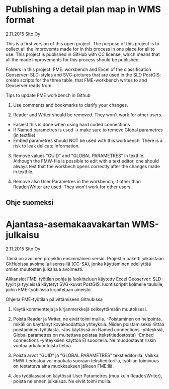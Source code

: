 ﻿Publishing a detail plan map in WMS format
==========================================
2.11.2015 Sito Oy

This is a first version of this open project.
The purpose of this project is to collect all the improvemts made for in this process in one place for all to use.
This project is published in GitHub with CC license, which means that all the made improvements for this process should be published.

Folders in this project:
FME: workbench and Excel of the classification
Geoserver: SLD-styles and SVG-pictures that are used in the SLD
PostGIS: create scripts for the three table, that FME-workbench writes to and Geoserver reads from


Tips to update FME workbench in Github

1) Use comments and bookmarks to clarify your changes.

2) Reader and Writer should be removed. They won't work for other users.
- Easiest this is done when using hard coded connections
- If Named parametres is used -> make sure to remove Global parametres (in textfile)
- Embed parametres should NOT be used with this workbench. There is a risk to leak delicate information.

3) Remove values "GUID" and "GLOBAL PARAMETRES" in textfile. Although the FMW-file is possible to edit with a text editor,
one should always test that the workbech opens correctly after the changes made in textfile.

4) Remove also User Parametres in the workbench, if other than Reader/Writer are used. They won't work for other users.

Ohje suomeksi
-------------
Ajantasa-asemakaavakartan WMS-julkaisu
======================================
2.11.2015 Sito Oy

Tämä on avoimen projektin ensimmäinen versio. Projektin paketti julkaistaan GitHubissa avoimella lisenssillä (CC-SA), 
jonka käyttäminen edellyttää omien muutosten julkaisua avoimesti.

Alikansiot
FME: työtilan pohja ja luokitteluun käytetty Excel
Geoserver: SLD-tyylit ja tyyleissä käytetyt SVG-kuvat
PostGIS: luontiscriptit kolmelle taululle, joihin FME-työtilassa kirjoitetaan aineisto


Ohjeita FME-työtilan päivittämiseen Githubissa

1) Käytä kommentteja ja kirjanmerkkejä selkeyttämään muutoksesi.

2) Poista Reader ja Writer, ne eivät toimi muilla.
-Poistaminen on helpointa, mikäli on käyttänyt kovakoodattuja yhteyksiä. Niiden poistamiseksi riittää poistaminen työtilasta.
-Jos käytössä on Named connections -yhteyksiä, Global parametres on muitettava poistaa (tekstitiedostosta)
-Embed connections -yhteyksien käyttöä EI suositella. Ne muodostavat riskin vuotaa arkaluontoista tietoa.

3) Poista arvot "GUID" ja "GLOBAL PARAMETRES" tekstieditorilla. Vaikka FMW-tiedostoa voi muokata suoraan tekstieditorilla, 
työtilan toimivuus on testattava aina muokkauksen jälkeen FME:llä.

4) Jos työtilassasi on käytössä User Parametres (muu kuin Reader/Writer), poista ne ennen julkaisua. Ne eivät toimi muilla.

